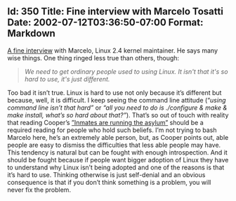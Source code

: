Id: 350
Title: Fine interview with Marcelo Tosatti
Date: 2002-07-12T03:36:50-07:00
Format: Markdown
--------------
[A fine interview](http://zdnet.com.com/2100-1104-943064.html) with
Marcelo, Linux 2.4 kernel maintainer. He says many wise things. One
thing ringed less true than others, though:

> *We need to get ordinary people used to using Linux. It isn't that
> it's so hard to use, it's just different.*

Too bad it isn’t true. Linux is hard to use not only because it’s
different but because, well, it is difficult. I keep seeing the command
line attitude (“*using command line isn’t that hard”* or *“all you need
to do is ./configure & make & make install, what’s so hard about
that?”*). That’s so out of touch with reality that reading Cooper’s
[”Inmates are running the
asylum”](http://www.amazon.com/exec/obidos/ASIN/0672316498/) should be a
required reading for people who hold such beliefs. I’m not trying to
bash Marcelo here, he’s an extremely able person, but, as Cooper points
out, able people are easy to dismiss the difficulties that less able
people may have. This tendency is natural but can be fought with enough
introspection. And it should be fought because if people want bigger
adoption of Linux they have to understand why Linux isn’t being adopted
and one of the reasons is that it’s hard to use. Thinking otherwise is
just self-denial and an obvious consequence is that if you don’t think
something is a problem, you will never fix the problem.
